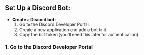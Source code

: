 ## Set Up a Discord Bot:

- **Create a Discord bot:**
    1. Go to the Discord Developer Portal.
    2. Create a new application and add a bot to it.
    3. Copy the bot token (you'll need this later for authentication).

### 1. Go to the Discord Developer Portal
